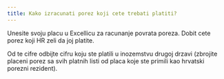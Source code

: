 ```yaml
---
title: Kako izracunati porez koji cete trebati platiti?
---
```


Unesite svoju placu u Excellicu za racunanje povrata poreza. Dobit cete porez koji HR zeli da joj platite.

Od te cifre odbijte cifru koju ste platili u inozemstvu drugoj drzavi (zbrojite placeni porez sa svih platnih listi od placa koje ste primili kao hrvatski porezni rezident).
